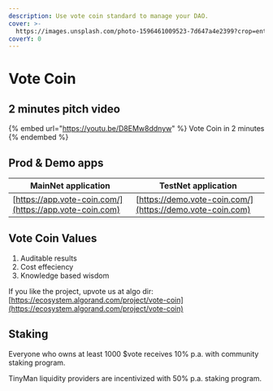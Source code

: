 ```yaml
---
description: Use vote coin standard to manage your DAO.
cover: >-
  https://images.unsplash.com/photo-1596461009523-7d647a4e2399?crop=entropy&cs=srgb&fm=jpg&ixid=MnwxOTcwMjR8MHwxfHNlYXJjaHwzfHx3aXNkb218ZW58MHx8fHwxNjM4NDc2MTY3&ixlib=rb-1.2.1&q=85
coverY: 0
---
```


# Vote Coin

## 2 minutes pitch video

{% embed url="https://youtu.be/D8EMw8ddnyw" %}
Vote Coin in 2 minutes
{% endembed %}

## Prod & Demo apps

| MainNet application                                     | TestNet application                                       |
| ------------------------------------------------------- | --------------------------------------------------------- |
| [https://app.vote-coin.com/](https://app.vote-coin.com) | [https://demo.vote-coin.com/](https://demo.vote-coin.com) |

## Vote Coin Values

1. Auditable results
2. Cost effeciency
3. Knowledge based wisdom

If you like the project, upvote us at algo dir: [https://ecosystem.algorand.com/project/vote-coin](https://ecosystem.algorand.com/project/vote-coin)

## Staking

Everyone who owns at least 1000 $vote receives 10% p.a. with community staking program.

TinyMan liquidity providers are incentivized with 50% p.a. staking program.

